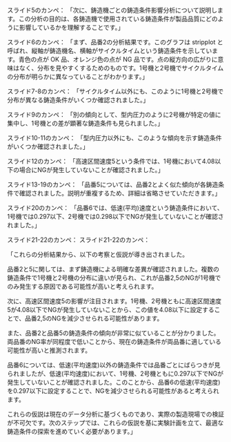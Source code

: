 スライド5のカンペ：
「次に、鋳造機ごとの鋳造条件影響分析について説明します。この分析の目的は、各鋳造機で使用されている鋳造条件が製品品質にどのように影響しているかを理解することです。」

スライド6のカンペ：
「まず、品番2の分析結果です。このグラフは stripplot と呼ばれ、縦軸が鋳造機名、横軸がサイクルタイムという鋳造条件を示しています。青色の点が OK 品、オレンジ色の点が NG 品です。点の縦方向の広がりに意味はなく、分布を見やすくするためのものです。1号機と2号機でサイクルタイムの分布が明らかに異なっていることがわかります。」

スライド7-8のカンペ：
「サイクルタイム以外にも、このように1号機と2号機で分布が異なる鋳造条件がいくつか確認されました。」

スライド9のカンペ：
「別の傾向として、型内圧力のように2号機が特定の値に集中し、1号機との差が顕著な鋳造条件も見られました。」

スライド10-11のカンペ：
「型内圧力以外にも、このような傾向を示す鋳造条件がいくつか確認されました。」

スライド12のカンペ：
「高速区間速度5という条件では、1号機において4.08以下の場合にNGが発生していないことが確認されました。」

スライド13-19のカンペ：
「品番5については、品番2とよく似た傾向が各鋳造条件で確認されました。説明が重複するため、詳細は省略させていただきます。」

スライド20のカンペ：
「品番6では、低速(平均)速度という鋳造条件において、1号機では0.297以下、2号機では0.298以下でNGが発生していないことが確認されました。」

スライド21-22のカンペ：
スライド21-22のカンペ：

「これらの分析結果から、以下の考察と仮説が導き出されました。

品番2と5に関しては、まず鋳造機による明確な差異が確認されました。複数の鋳造条件で1号機と2号機の分布に違いが見られ、これが品番2,5のNGが1号機でのみ発生する原因である可能性が高いと考えられます。

次に、高速区間速度5の影響が注目されます。1号機、2号機ともに高速区間速度5が4.08以下でNGが発生していないことから、この値を4.08以下に設定することで、品番2,5のNGを減少させられる可能性があります。

また、品番2と品番5の鋳造条件の傾向が非常に似ていることが分かりました。両品番のNG率が同程度で低いことから、現在の鋳造条件が両品番に適している可能性が高いと推測されます。

品番6については、低速(平均速度)以外の鋳造条件では品番ごとにばらつきが見られましたが、低速(平均速度)において、1号機、2号機ともに0.297以下でNGが発生していないことが確認されました。このことから、品番6の低速(平均速度)を0.297以下に設定することで、NGを減少させられる可能性があると考えられます。

これらの仮説は現在のデータ分析に基づくものであり、実際の製造現場での検証が不可欠です。次のステップでは、これらの仮説を基に実験計画を立て、最適な鋳造条件の探索を進めていく必要があります。」
